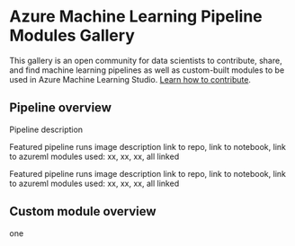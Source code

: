 # Azure Machine Learning Pipeline Modules Gallery
This gallery is an open community for data scientists to contribute, share, and find machine learning pipelines as well as custom-built modules to be used in Azure Machine Learning Studio. [Learn how to contribute](http://go.microsoft.com/fwlink/?LinkID=524862&clcid=0x409e).

## Pipeline overview
Pipeline description

Featured pipeline runs
image
description
link to repo, link to notebook, link to azureml
modules used: xx, xx, xx, all linked

Featured pipeline runs
image
description
link to repo, link to notebook, link to azureml
modules used: xx, xx, xx, all linked


## Custom module overview
one 